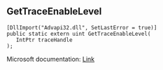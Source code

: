 ## GetTraceEnableLevel

```
[DllImport("Advapi32.dll", SetLastError = true)]
public static extern uint GetTraceEnableLevel(
   IntPtr traceHandle
);
```

Microsoft documentation: [Link](https://docs.microsoft.com/en-us/windows/win32/api/evntrace/nf-evntrace-gettraceenablelevel)
